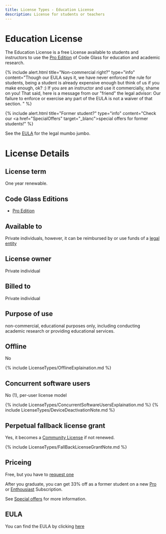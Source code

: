 ```yaml
---
title: License Types - Education License
description: License for students or teachers
---
```

# Education License

The Education License is a free License available to students and instructors to use the [Pro Edition](../Editions/Pro.md) of Code Glass for education and academic research.


{% include alert.html title="Non-commercial right?"  type="info" content="Though our EULA says it, we have never enforced the rule for students, being a student is already expensive enough but think of us if you make enough, ok? :) If you are an instructor and use it commercially, shame on you! That said, here is a message from our \"friend\" the legal advisor: Our failure to enforce or exercise any part of the EULA is not a waiver of that section. " %}


{% include alert.html title="Former student?"  type="info" content="Check our <a href=\"SpecialOffers\" target=\"_blanc\">special offers</a> for former students!" %}


See the [EULA](#eula) for the legal mumbo jumbo.

# License Details
## License term
One year renewable.

## Code Glass Editions
- [Pro Edition](../Editions/Pro.md)

## Available to
Private individuals, however, it can be reimbursed by or use funds of a [legal entity](../LicenseTypes.md#legal-entity)
## License owner
Private individual
## Billed to 
Private individual
## Purpose of use
non-commercial, educational purposes only, including conducting academic research or providing educational services.

## Offline
No

{% include LicenseTypes/OfflineExplaination.md %}


## Concurrent software users
No (1), per-user license model

{% include LicenseTypes/ConcurrentSoftwareUsersExplaination.md %}
{% include LicenseTypes/DeviceDeactivationNote.md %}

## Perpetual fallback license grant
Yes, it becomes a [Community License](CommunityLicense.md) if not renewed.

{% include LicenseTypes/FallBackLicenseGrantNote.md %}

## Priceing
Free, but you have to [request one](../../pages/contact.md)


After you graduate, you can get 33% off as a former student on a new [Pro](ProSubscription.md) or [Enthousiast](EnthousiastSubscription.md) Subscription.

See [Special offers](SpecialOffers.md) for more information.

## EULA
You can find the EULA by clicking [here](../Legal/EULA/EducationSubscriptionAgreement.md)